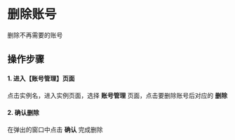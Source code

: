 # 删除账号
删除不再需要的账号

## 操作步骤
#### 1. 进入【账号管理】页面
点击实例名，进入实例页面，选择 **账号管理** 页面，点击要删除账号后对应的 **删除**

#### 2. 确认删除
在弹出的窗口中点击 **确认** 完成删除
